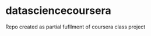 datasciencecoursera
===================

Repo created as partial fufllment of coursera class project
